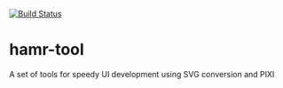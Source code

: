 
[![Build Status](https://travis-ci.com/TorD/hamr-tool.svg?token=xy1phpyRPaE4Tqp8FgYB&branch=master)](https://travis-ci.com/TorD/hamr-tool)

# hamr-tool
A set of tools for speedy UI development using SVG conversion and PIXI

